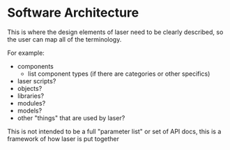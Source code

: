 # Software Architecture

This is where the design elements of laser need to be clearly described, so the user can map all of the terminology.

For example:

- components
    - list component types (if there are categories or other specifics)
- laser scripts?
- objects?
- libraries?
- modules?
- models?
- other "things" that are used by laser?

This is not intended to be a full "parameter list" or set of API docs, this is a framework of how laser is put together
